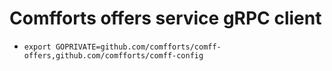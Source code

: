 # Comfforts offers service gRPC client

- `export GOPRIVATE=github.com/comfforts/comff-offers,github.com/comfforts/comff-config`